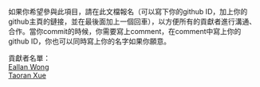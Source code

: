 如果你希望參與此項目，請在此文檔報名（可以寫下你的github ID，加上你的github主頁的鏈接，並在最後面加上一個回車），以方便所有的貢獻者進行溝通、合作。當你commit的時候，你需要寫上comment，在comment中寫上你的github ID，你也可以同時寫上你的名字如果你願意。

貢獻者名單：<br />
[Eallan Wong](https://github.com/EallanW)<br />
[Taoran Xue](https://github.com/lele94218)<br />
